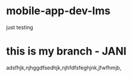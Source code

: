 # mobile-app-dev-lms

just testing

# this is my branch - JANI

adsfhjk,njhggdfsedhjk,njhfdfsfeghjnk,jfwfhmjb,